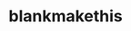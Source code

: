 <html>
  <head>
  </head>
  <body>
    <h1 onclick="alert('첫 사이트 개설')">blankmakethis</h1>
  </body>
</html>
